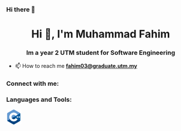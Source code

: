 ### Hi there 👋

<h1 align="center">Hi 👋, I'm Muhammad Fahim</h1>
<h3 align="center">Im a year 2 UTM student for Software Engineering</h3>

- 📫 How to reach me **fahim03@graduate.utm.my**

<h3 align="left">Connect with me:</h3>
<p align="left">
</p>

<h3 align="left">Languages and Tools:</h3>
<p align="left"> <a href="https://www.w3schools.com/cpp/" target="_blank" rel="noreferrer"> <img src="https://raw.githubusercontent.com/devicons/devicon/master/icons/cplusplus/cplusplus-original.svg" alt="cplusplus" width="40" height="40"/> </a> </p>


